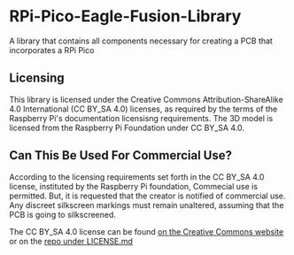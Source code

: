 # RPi-Pico-Eagle-Fusion-Library
A library that contains all components necessary for creating a PCB that incorporates a RPi Pico
## Licensing
This library is licensed under the Creative Commons Attribution-ShareAlike 4.0 International (CC BY_SA 4.0) licenses, as required by the terms of the Raspberry Pi's documentation licensisng requirements. The 3D model is licensed from the Raspberry Pi Foundation under CC BY_SA 4.0.
## Can This Be Used For Commercial Use?
According to the licensing requirements set forth in the CC BY_SA 4.0 license, instituted by the Raspberry Pi foundation, Commecial use is permitted. But, it is requested that the creator is notified of commercial use. Any discreet silkscreen markings must remain unaltered, assuming that the PCB is going to silkscreened.

The CC BY_SA 4.0 license can be found [on the Creative Commons website](https://creativecommons.org/licenses/by-sa/4.0/?ref=chooser-v1) or on the [repo under LICENSE.md](github.com/MrPurpleSocks/RPi-Pico-Eagle-Fusion-Library)
